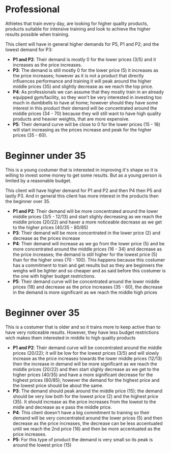 # Professional
Athletes that train every day, are looking for higher quality products, products suitable for intensive training and look to achieve the higher results possible when training. 

This client will have in general higher demands for P5, P1 and P2; and the lowest demand for P3:

* **P1 and P2**: Their demand is mostly 0 for the lower prices (3/5) and it increases as the price increases.
* **P3**: The demand is still mostly 0 for the lower price (5) it increases as the price increases; however as it is not a product that directly influences performance and training it will peak around the higher middle prices (35) and slightly decrease as we reach the top price.
* **P4**: As professionals we can assume that they mostly train in an already equipped gym/facility, so they won't be very interested in investing too much in dumbbells to have at home; however should they have some interest in this product their demand will be concentrated around the middle prices (34 - 70) because they will still want to have high quality products and heavier weights, that are more expensive.
* **P5**: Their demand curve will be close to 0 for the lower prices (15 - 18) will start increasing as the prices increase and peak for the higher prices (35 - 60).

# Beginner under 35
This is a young costumer that is interested in improving it's shape so it is willing to invest some money to get some results. But as a young person is limited by a reasonable budget.

This client will have higher demand for P1 and P2 and then P4 then P5 and lastly P3. And in general this client has more interest in the products then the beginner over 35.

* **P1 and P2**: Their demand will be more concentrated around the lower middle prices (3/5 - 12/13) and start slighly decreasing as we reach the middle prices (20/22) and haver a more noticeable decrease as we get to the higher prices (40/35 - 80/85)
* **P3**: Their demand will be more concentrated in the lower price (2) and decrease as the prices increase
* **P4**: Their demand will increase as we go from the lower price (5) and be more concentrated around the middle prices (16 - 34) and decrease as the price increases; the demand is still higher for the lowest price (5) than for the higher ones (70 - 100). This happens because this costumer has a commitment to train and get results but as they are beginners the weighs will be lighter and so cheaper and as said before this costumer is the one with higher budget restrictions.
* **P5**: Their demand curve will be concentrated around the lower middle prices (18) and decrease as the price increases (35 - 60), the decrease in the demand is more significant as we reach the middle high prices

# Beginner over 35
This is a costumer that is older and so it trains more to keep active than to have very noticeable results. However, they have less budget restrictions wich makes them interested in middle to high quality products

* **P1 and P2**: Their demand curve will be concentrated around the middle prices (20/22); it will be low for the lowest prices (3/5) and will slowly increase as the price increases towards the lower middle prices (12/13) then the increase in demand will be more significant as we reach the middle prices (20/22) and then start slighly decrease as we get to the higher prices (40/35) and have a more significant decrease for the highest prices (80/85); however the demand for the highest price and the lowest price should be about the same.
* **P3**: The demand should peak around the middle price (15); the demand should be very low both for the lowest price (2) and the highest price (35). It should increase as the price increases from the lowest to the midle and decrease as e pass the middle price.
* **P4**: This client doesn't have a big commitment to training so their demand will be very concentrated around the lower prices  (5) and then decrease as the price increases, the decrease can be less accentuated until we reach the 2nd price (16) and then be more accentuated as the price increases.
* **P5**: For this type of product the demand is very small so its peak is around the lowest price (15)